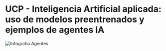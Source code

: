 # UCP - Inteligencia Artificial aplicada: uso de modelos preentrenados y ejemplos de agentes IA

![Infografía Agentes](https://github.com/davidriveraarbelaez/UCP_taller_agentes/raw/main/Infograf%C3%ADa/01%20Agentes.webp)